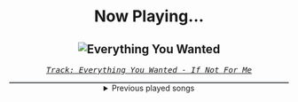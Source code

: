 <div align="center"> 
<h1>Now Playing...</h1>

![Everything You Wanted](https://i.scdn.co/image/ab67616d00001e025500afc72e6bf807caab29a1)
--
_<samp><a href="https://open.spotify.com/track/3BrT8IC9flGHw78gzPLifE">Track: Everything You Wanted - If Not For Me</a></samp>_

<div style="border: 1px #4B5054 solid"></div>
<details>
  <summary>
    Previous played songs
  </summary>
  <table>
    <thead>
      <tr>
        <th>
          Artist
        </th>
        <th>
          Song
        </th>
        <th>
          Link
        </th>
      </tr>
    </thead>
    <tbody>
      <tr><td>If Not For Me</td><td>Everything You Wanted</td><td><a href="https://open.spotify.com/track/3BrT8IC9flGHw78gzPLifE">https://open.spotify.com/track/3BrT8IC9flGHw78gzPLifE</a></td></tr><tr><td>Adrian Von Ziegler</td><td>Forgotten Gods</td><td><a href="https://open.spotify.com/track/1I5YuDIKL3bsmuAMD9dT6H">https://open.spotify.com/track/1I5YuDIKL3bsmuAMD9dT6H</a></td></tr><tr><td>Adrian Von Ziegler</td><td>Síocháin Shuthain</td><td><a href="https://open.spotify.com/track/2SDdCmgq9xyZOririRNPAd">https://open.spotify.com/track/2SDdCmgq9xyZOririRNPAd</a></td></tr><tr><td>Adrian Von Ziegler</td><td>Fable</td><td><a href="https://open.spotify.com/track/7oXqz75LxNjo3bVbSq84hu">https://open.spotify.com/track/7oXqz75LxNjo3bVbSq84hu</a></td></tr><tr><td>Adrian Von Ziegler</td><td>Tale of Silthârea</td><td><a href="https://open.spotify.com/track/32QotUROEaBt8xmZQYPNbQ">https://open.spotify.com/track/32QotUROEaBt8xmZQYPNbQ</a></td></tr><tr><td>Adrian Von Ziegler</td><td>Walking with the Ancestors</td><td><a href="https://open.spotify.com/track/68NVflOyj4utcnqj9ZpvAJ">https://open.spotify.com/track/68NVflOyj4utcnqj9ZpvAJ</a></td></tr><tr><td>Adrian Von Ziegler</td><td>Aboard the Stormcrow</td><td><a href="https://open.spotify.com/track/2HGFxtLdpeQplFKzKDx7MV">https://open.spotify.com/track/2HGFxtLdpeQplFKzKDx7MV</a></td></tr><tr><td>Adrian Von Ziegler</td><td>Dreamseer</td><td><a href="https://open.spotify.com/track/4rzIfR7s8wOcYokzoUrmrP">https://open.spotify.com/track/4rzIfR7s8wOcYokzoUrmrP</a></td></tr><tr><td>Adrian Von Ziegler</td><td>Sword of Kings</td><td><a href="https://open.spotify.com/track/4V0qjnqjCMkHBs6uWWSfBD">https://open.spotify.com/track/4V0qjnqjCMkHBs6uWWSfBD</a></td></tr><tr><td>Adrian Von Ziegler</td><td>Forest Rites</td><td><a href="https://open.spotify.com/track/3G6uWmuhnmxi7NPffOO6fu">https://open.spotify.com/track/3G6uWmuhnmxi7NPffOO6fu</a></td></tr><tr><td>Adrian Von Ziegler</td><td>From the Age of Pirates</td><td><a href="https://open.spotify.com/track/3tTPQQ2UaBCDfFMFCeFQjn">https://open.spotify.com/track/3tTPQQ2UaBCDfFMFCeFQjn</a></td></tr><tr><td>Adrian Von Ziegler</td><td>Freedom</td><td><a href="https://open.spotify.com/track/4AGRx2HvEjc1pOqo6p2orT">https://open.spotify.com/track/4AGRx2HvEjc1pOqo6p2orT</a></td></tr><tr><td>Jordan Feliz</td><td>Changed</td><td><a href="https://open.spotify.com/track/6GzdPnUPONHWFyUSRwN0QB">https://open.spotify.com/track/6GzdPnUPONHWFyUSRwN0QB</a></td></tr><tr><td>Bury Tomorrow</td><td>The Torch</td><td><a href="https://open.spotify.com/track/1DL0Gy06kaca1NyvSlk5N8">https://open.spotify.com/track/1DL0Gy06kaca1NyvSlk5N8</a></td></tr><tr><td>Northlane</td><td>Bloodline</td><td><a href="https://open.spotify.com/track/2MrmBl3qmsA26YPvaiSvmW">https://open.spotify.com/track/2MrmBl3qmsA26YPvaiSvmW</a></td></tr><tr><td>As I Lay Dying</td><td>Redefined</td><td><a href="https://open.spotify.com/track/3JKIEqhpdNrM82JGzDMn4r">https://open.spotify.com/track/3JKIEqhpdNrM82JGzDMn4r</a></td></tr><tr><td>Issues</td><td>Tapping Out</td><td><a href="https://open.spotify.com/track/7JHiaf9Lk9WMI8BuGZQDFj">https://open.spotify.com/track/7JHiaf9Lk9WMI8BuGZQDFj</a></td></tr><tr><td>Ice Nine Kills</td><td>A Grave Mistake - Live From SiriusXM</td><td><a href="https://open.spotify.com/track/3FGrFKfl9gkRFqIv4djCDw">https://open.spotify.com/track/3FGrFKfl9gkRFqIv4djCDw</a></td></tr><tr><td>Motionless In White</td><td>Voices</td><td><a href="https://open.spotify.com/track/0SnvI0twJ1Mnh0rJlBRrf0">https://open.spotify.com/track/0SnvI0twJ1Mnh0rJlBRrf0</a></td></tr><tr><td>Motionless In White</td><td>Reincarnate</td><td><a href="https://open.spotify.com/track/4vVUoi4U6ikqH2wIoE2fmG">https://open.spotify.com/track/4vVUoi4U6ikqH2wIoE2fmG</a></td></tr>
    </tbody>
  </table>
</details>

</div>
